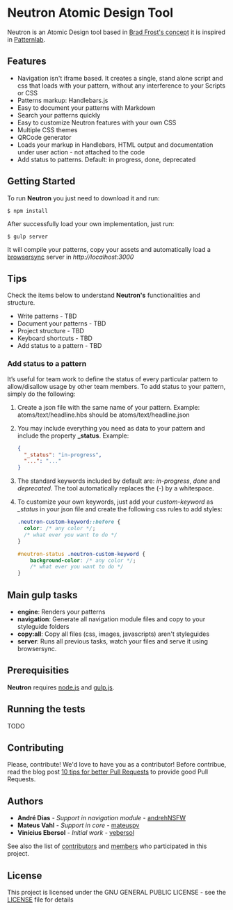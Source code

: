 # Neutron Atomic Design Tool

Neutron is an Atomic Design tool based in [Brad Frost's concept](http://bradfrost.com/blog/post/atomic-web-design/) it is inspired in [Patternlab](http://patternlab.io/).

## Features

* Navigation isn't iframe based. It creates a single, stand alone script and css that loads with your pattern, without any interference to your Scripts or CSS
* Patterns markup: Handlebars.js
* Easy to document your patterns with Markdown
* Search your patterns quickly
* Easy to customize Neutron features with your own CSS
* Multiple CSS themes
* QRCode generator
* Loads your markup in Handlebars, HTML output and documentation under user action - not attached to the code
* Add status to patterns. Default: in progress, done, deprecated

## Getting Started

To run **Neutron** you just need to download it and run:

    $ npm install

After successfully load your own implementation, just run:

    $ gulp server

It will compile your patterns, copy your assets and automatically load a [browsersync](https://www.browsersync.io/) server in *http://localhost:3000*

## Tips

Check the items below to understand **Neutron's** functionalities and structure.

* Write patterns - TBD
* Document your patterns - TBD
* Project structure - TBD
* Keyboard shortcuts - TBD
* Add status to a pattern - TBD

### Add status to a pattern

It’s useful for team work to define the status of every particular pattern to allow/disallow usage by other team members. To add status to your pattern, simply do the following:

1. Create a json file with the same name of your pattern. Example: atoms/text/headline.hbs should be atoms/text/headline.json 
2. You may include everything you need as data to your pattern and include the property **_status**. Example:

    ```json
    {
      "_status": "in-progress",
      "...": "..."
    }
    ```
3. The standard keywords included by default are: *in-progress*, *done* and *deprecated*. The tool automatically replaces the (-) by a whitespace.
4. To customize your own keywords, just add your *custom-keyword* as *_status* in your json file and create the following css rules to add styles:
    ```css
	.neutron-custom-keyword::before {
	  color: /* any color */;
	  /* what ever you want to do */
	}
	
	#neutron-status .neutron-custom-keyword {
		background-color: /* any color */;
		/* what ever you want to do */
	}
    ```

## Main gulp tasks

* **engine**: Renders your patterns
* **navigation**: Generate all navigation module files and copy to your styleguide folders
* **copy:all**: Copy all files (css, images, javascripts) aren't styleguides
* **server**: Runs all previous tasks, watch your files and serve it using browsersync.

## Prerequisities

**Neutron** requires [node.js](https://nodejs.org/) and [gulp.js](http://gulpjs.com/).

## Running the tests

TODO

## Contributing

Please, contribute! We'd love to have you as a contributor! Before contribue, read the blog post [10 tips for better Pull Requests](http://blog.ploeh.dk/2015/01/15/10-tips-for-better-pull-requests/) to provide good Pull Requests.

## Authors

* **André Dias** - *Support in navigation module* - [andrehNSFW](https://github.com/andrehNSFW)
* **Mateus Vahl** - *Support in core* - [mateuspv](https://github.com/mateuspv)
* **Vinícius Ebersol** - *Initial work* - [vebersol](https://github.com/vebersol)

See also the list of [contributors](https://github.com/vebersol/neutron/graphs/contributors) and [members](https://github.com/vebersol/neutron/network/members) who participated in this project.

## License

This project is licensed under the GNU GENERAL PUBLIC LICENSE - see the [LICENSE](LICENSE) file for details
